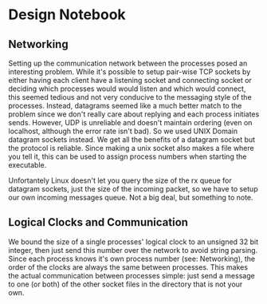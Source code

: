 # Design Notebook

## Networking

Setting up the communication network between the processes posed an interesting
problem. While it's possible to setup pair-wise TCP sockets by either having
each client have a listening socket and connecting socket or deciding which
processes would would listen and which would connect, this seemed tedious and 
not very conducive to the messaging style of the processes. Instead, datagrams
seemed like a much better match to the problem since we don't really care about
replying and each process initiates sends. However, UDP is unreliable
and doesn't maintain ordering (even on localhost, although the error rate isn't
bad). So we used UNIX Domain datagram sockets instead. We get all the benefits of
a datagram socket but the protocol is reliable. Since making a unix socket
also makes a file where you tell it, this can be used to assign process numbers
when starting the executable.

Unfortantely Linux doesn't let you query the size of the rx queue for datagram
sockets, just the size of the incoming packet, so we have to setup our own
incoming messages queue. Not a big deal, but something to note.

## Logical Clocks and Communication

We bound the size of a single processes' logical clock to an unsigned 32 bit
integer, then just send this number over the network to avoid string parsing.
Since each process knows it's own process number (see: Networking), the order
of the clocks are always the same between processes. This makes the actual
communication between processes simple: just send a message to one (or both) 
of the other socket files in the directory that is not your own.
